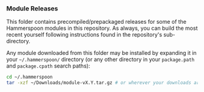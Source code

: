 ### Module Releases

This folder contains precompiled/prepackaged releases for some of the Hammerspoon modules in this repository.  As always, you can build the most recent yourself following instructions found in the repository's sub-directory.

Any module downloaded from this folder may be installed by expanding it in your `~/.hammerspoon/` directory (or any other directory in your `package.path` and `package.cpath` search paths):

~~~bash
cd ~/.hammerspoon
tar -xzf ~/Downloads/module-vX.Y.tar.gz # or wherever your downloads are saved
~~~

